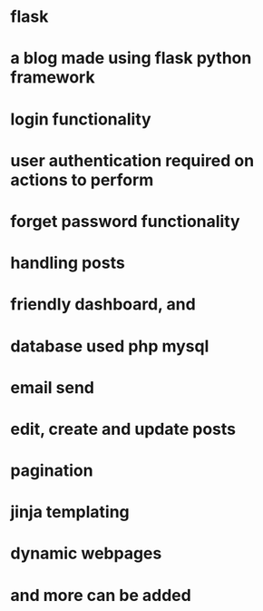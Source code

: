 # flask
# a blog made using flask python framework
# login functionality
# user authentication required on actions to perform
# forget password functionality
# handling posts
# friendly dashboard, and 
# database used php mysql
# email send 
# edit, create and update posts
# pagination
# jinja templating
# dynamic webpages
# and more can be added
